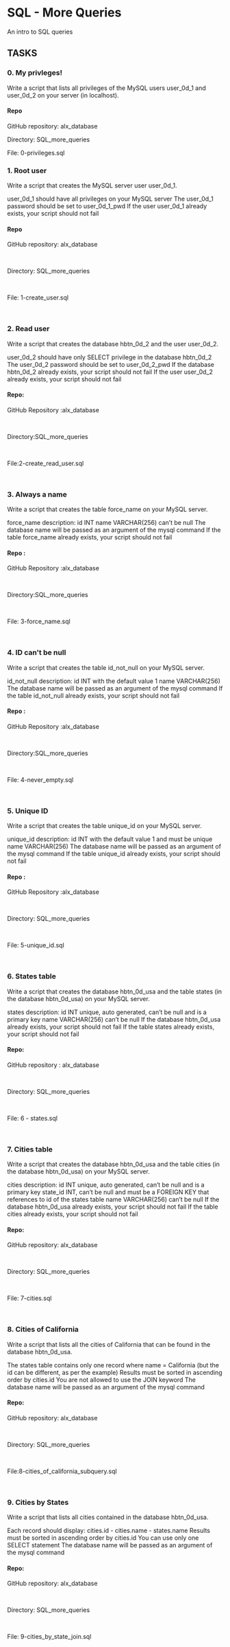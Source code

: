 <div> 
<h1> SQL - More Queries </h1>
<p> An intro to SQL queries</p>
</div>
<div>
<h2> TASKS </h2>
<h3> 0. My privleges! </h3>
<p> Write a script that lists all privileges of the MySQL users user_0d_1 and user_0d_2 on your server (in localhost). </p>
<h4> Repo </h4>
<p> GitHub repository: alx_database </p>
<p> Directory: SQL_more_queries </p>
<p> File: 0-privileges.sql </p>
</div>
<div>
<h3> 1. Root user </h3>
<p> Write a script that creates the MySQL server user user_0d_1.

user_0d_1 should have all privileges on your MySQL server
The user_0d_1 password should be set to user_0d_1_pwd
If the user user_0d_1 already exists, your script should not fail </p>
<h4> Repo </h4>
<p> GitHub repository: alx_database</p><br>
<p>Directory: SQL_more_queries</p><br>
<p>File: 1-create_user.sql</p><br>
</div>   
<div>
<h3> 2. Read user </h3>
<p> Write a script that creates the database hbtn_0d_2 and the user user_0d_2.

user_0d_2 should have only SELECT privilege in the database hbtn_0d_2
The user_0d_2 password should be set to user_0d_2_pwd
If the database hbtn_0d_2 already exists, your script should not fail
If the user user_0d_2 already exists, your script should not fail</p>
<h4>Repo:</h4> 
<p>GitHub Repository :alx_database</p><br>
<p>Directory:SQL_more_queries</p><br>
<p>File:2-create_read_user.sql</p><br>
</div>
<div>
<h3> 3. Always a name </h3>
<p>Write a script that creates the table force_name on your MySQL server.

force_name description:
id INT
name VARCHAR(256) can’t be null
The database name will be passed as an argument of the mysql command
If the table force_name already exists, your script should not fail</p>
<h4>Repo :</h4>
<p>GitHub Repository :alx_database</p><br>
<p>Directory:SQL_more_queries</p><br>
<p>File:  3-force_name.sql </p><br>
</div>
<div>
<h3>4. ID can't be null </h3>
<p> Write a script that creates the table id_not_null on your MySQL server.

id_not_null description:
id INT with the default value 1
name VARCHAR(256)
The database name will be passed as an argument of the mysql command
If the table id_not_null already exists, your script should not fail</p>
<h4>Repo :</h4>
<p>GitHub Repository :alx_database</p><br>
<p>Directory:SQL_more_queries</p><br>
<p>File: 4-never_empty.sql </p><br>
</div>
<div>
<h3>5. Unique ID</h3>
<p> Write a script that creates the table unique_id on your MySQL server.

unique_id description:
id INT with the default value 1 and must be unique
name VARCHAR(256)
The database name will be passed as an argument of the mysql command
If the table unique_id already exists, your script should not fail </p>
<h4> Repo :</h4>
<p> GitHub Repository :alx_database</p><br>
<p> Directory: SQL_more_queries</p><br>
<p> File: 5-unique_id.sql </p><br>
</div>
<div>
<h3>6. States table</h3>
<p>Write a script that creates the database hbtn_0d_usa and the table states (in the database hbtn_0d_usa) on your MySQL server.

states description:
id INT unique, auto generated, can’t be null and is a primary key
name VARCHAR(256) can’t be null
If the database hbtn_0d_usa already exists, your script should not fail
If the table states already exists, your script should not fail</p>
<h4>Repo:</h4>
<p>GitHub repository : alx_database</p><br>
<p>Directory: SQL_more_queries</p><br>
<p>File: 6 - states.sql </p><br>
</div>
<div>
<h3>7. Cities table</h3>
<p> Write a script that creates the database hbtn_0d_usa and the table cities (in the database hbtn_0d_usa) on your MySQL server.

cities description:
id INT unique, auto generated, can’t be null and is a primary key
state_id INT, can’t be null and must be a FOREIGN KEY that references to id of the states table
name VARCHAR(256) can’t be null
If the database hbtn_0d_usa already exists, your script should not fail
If the table cities already exists, your script should not fail</p>
<h4>Repo:</h4>
<p>GitHub repository: alx_database</p><br>
<p>Directory: SQL_more_queries</p><br>
<p>File: 7-cities.sql</p><br>
</div>
<div>
<h3>8. Cities of California</h3>
<p>Write a script that lists all the cities of California that can be found in the database hbtn_0d_usa.

The states table contains only one record where name = California (but the id can be different, as per the example)
Results must be sorted in ascending order by cities.id
You are not allowed to use the JOIN keyword
The database name will be passed as an argument of the mysql command</p>
<h4>Repo:</h4>
<p>GitHub repository: alx_database</p><br>
<p>Directory: SQL_more_queries</p><br>
<p>File:8-cities_of_california_subquery.sql</p><br>
</div>
<div>
<h3>9. Cities by States</h3>
<p>Write a script that lists all cities contained in the database hbtn_0d_usa.

Each record should display: cities.id - cities.name - states.name
Results must be sorted in ascending order by cities.id
You can use only one SELECT statement
The database name will be passed as an argument of the mysql command</p>
<h4>Repo:</h4>
<p>GitHub repository: alx_database</p><br>
<p>Directory: SQL_more_queries</p><br>
<p>File: 9-cities_by_state_join.sql</p><br>
</div>

